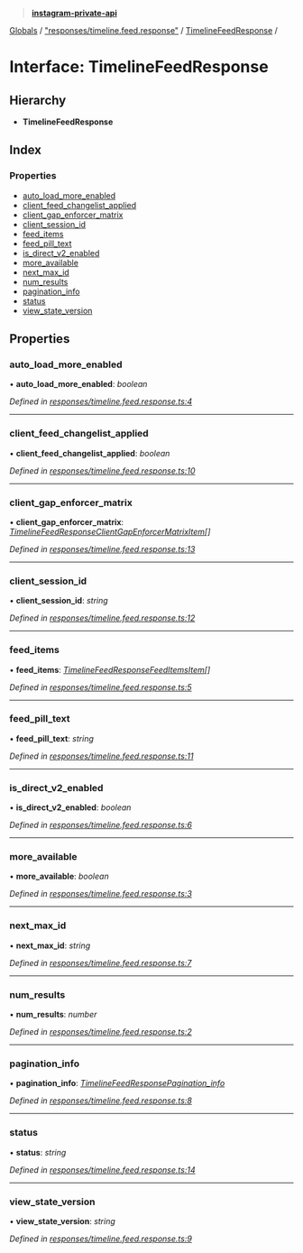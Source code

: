 > **[instagram-private-api](../README.md)**

[Globals](../README.md) / ["responses/timeline.feed.response"](../modules/_responses_timeline_feed_response_.md) / [TimelineFeedResponse](_responses_timeline_feed_response_.timelinefeedresponse.md) /

# Interface: TimelineFeedResponse

## Hierarchy

* **TimelineFeedResponse**

## Index

### Properties

* [auto_load_more_enabled](_responses_timeline_feed_response_.timelinefeedresponse.md#auto_load_more_enabled)
* [client_feed_changelist_applied](_responses_timeline_feed_response_.timelinefeedresponse.md#client_feed_changelist_applied)
* [client_gap_enforcer_matrix](_responses_timeline_feed_response_.timelinefeedresponse.md#client_gap_enforcer_matrix)
* [client_session_id](_responses_timeline_feed_response_.timelinefeedresponse.md#client_session_id)
* [feed_items](_responses_timeline_feed_response_.timelinefeedresponse.md#feed_items)
* [feed_pill_text](_responses_timeline_feed_response_.timelinefeedresponse.md#feed_pill_text)
* [is_direct_v2_enabled](_responses_timeline_feed_response_.timelinefeedresponse.md#is_direct_v2_enabled)
* [more_available](_responses_timeline_feed_response_.timelinefeedresponse.md#more_available)
* [next_max_id](_responses_timeline_feed_response_.timelinefeedresponse.md#next_max_id)
* [num_results](_responses_timeline_feed_response_.timelinefeedresponse.md#num_results)
* [pagination_info](_responses_timeline_feed_response_.timelinefeedresponse.md#pagination_info)
* [status](_responses_timeline_feed_response_.timelinefeedresponse.md#status)
* [view_state_version](_responses_timeline_feed_response_.timelinefeedresponse.md#view_state_version)

## Properties

###  auto_load_more_enabled

• **auto_load_more_enabled**: *boolean*

*Defined in [responses/timeline.feed.response.ts:4](https://github.com/dilame/instagram-private-api/blob/173bc62/src/responses/timeline.feed.response.ts#L4)*

___

###  client_feed_changelist_applied

• **client_feed_changelist_applied**: *boolean*

*Defined in [responses/timeline.feed.response.ts:10](https://github.com/dilame/instagram-private-api/blob/173bc62/src/responses/timeline.feed.response.ts#L10)*

___

###  client_gap_enforcer_matrix

• **client_gap_enforcer_matrix**: *[TimelineFeedResponseClientGapEnforcerMatrixItem](_responses_timeline_feed_response_.timelinefeedresponseclientgapenforcermatrixitem.md)[]*

*Defined in [responses/timeline.feed.response.ts:13](https://github.com/dilame/instagram-private-api/blob/173bc62/src/responses/timeline.feed.response.ts#L13)*

___

###  client_session_id

• **client_session_id**: *string*

*Defined in [responses/timeline.feed.response.ts:12](https://github.com/dilame/instagram-private-api/blob/173bc62/src/responses/timeline.feed.response.ts#L12)*

___

###  feed_items

• **feed_items**: *[TimelineFeedResponseFeedItemsItem](_responses_timeline_feed_response_.timelinefeedresponsefeeditemsitem.md)[]*

*Defined in [responses/timeline.feed.response.ts:5](https://github.com/dilame/instagram-private-api/blob/173bc62/src/responses/timeline.feed.response.ts#L5)*

___

###  feed_pill_text

• **feed_pill_text**: *string*

*Defined in [responses/timeline.feed.response.ts:11](https://github.com/dilame/instagram-private-api/blob/173bc62/src/responses/timeline.feed.response.ts#L11)*

___

###  is_direct_v2_enabled

• **is_direct_v2_enabled**: *boolean*

*Defined in [responses/timeline.feed.response.ts:6](https://github.com/dilame/instagram-private-api/blob/173bc62/src/responses/timeline.feed.response.ts#L6)*

___

###  more_available

• **more_available**: *boolean*

*Defined in [responses/timeline.feed.response.ts:3](https://github.com/dilame/instagram-private-api/blob/173bc62/src/responses/timeline.feed.response.ts#L3)*

___

###  next_max_id

• **next_max_id**: *string*

*Defined in [responses/timeline.feed.response.ts:7](https://github.com/dilame/instagram-private-api/blob/173bc62/src/responses/timeline.feed.response.ts#L7)*

___

###  num_results

• **num_results**: *number*

*Defined in [responses/timeline.feed.response.ts:2](https://github.com/dilame/instagram-private-api/blob/173bc62/src/responses/timeline.feed.response.ts#L2)*

___

###  pagination_info

• **pagination_info**: *[TimelineFeedResponsePagination_info](_responses_timeline_feed_response_.timelinefeedresponsepagination_info.md)*

*Defined in [responses/timeline.feed.response.ts:8](https://github.com/dilame/instagram-private-api/blob/173bc62/src/responses/timeline.feed.response.ts#L8)*

___

###  status

• **status**: *string*

*Defined in [responses/timeline.feed.response.ts:14](https://github.com/dilame/instagram-private-api/blob/173bc62/src/responses/timeline.feed.response.ts#L14)*

___

###  view_state_version

• **view_state_version**: *string*

*Defined in [responses/timeline.feed.response.ts:9](https://github.com/dilame/instagram-private-api/blob/173bc62/src/responses/timeline.feed.response.ts#L9)*